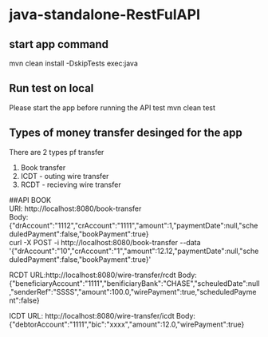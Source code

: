 # java-standalone-RestFulAPI

## start app command
mvn clean install -DskipTests exec:java

## Run test on local
Please start the app before running the API test
mvn clean test

## Types of money transfer desinged for the app
There are 2 types pf transfer
1. Book transfer
2. ICDT - outing wire transfer
3. RCDT - recieving wire transfer

##API
BOOK
<br>
URl: http://localhost:8080/book-transfer
<br>
Body:
<br>
{"drAccount":"1112","crAccount":"1111","amount":1,"paymentDate":null,"scheduledPayment":false,"bookPayment":true}
<br>
curl -X POST -i http://localhost:8080/book-transfer --data '{"drAccount":"10","crAccount":"1","amount":12.12,"paymentDate":null,"scheduledPayment":false,"bookPayment":true}'

RCDT
URL:http://localhost:8080/wire-transfer/rcdt
Body:
{"beneficiaryAccount":"1111","benificiaryBank":"CHASE","scheuledDate":null,"senderRef":"SSSS","amount":100.0,"wirePayment":true,"scheduledPayment":false}

ICDT
URL: http://localhost:8080/wire-transfer/icdt
Body:
{"debtorAccount":"1111","bic":"xxxx","amount":12.0,"wirePayment":true}


